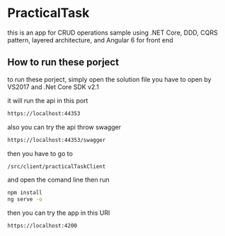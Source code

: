 # PracticalTask
this is an app for CRUD operations sample using .NET Core, DDD, CQRS pattern, layered architecture, and Angular 6 for front end

## How to run these porject
to run these porject, simply open the solution file you have to open by VS2017 and .Net Core SDK v2.1

it will run the api in this port
 ```sh
https://localhost:44353
```

also you can try the api throw swagger 
 ```sh
https://localhost:44353/swagger
```

 then you have to go to 
 ```sh
/src/client/practicalTaskClient
```
and open the comand line then run 
 ```sh
npm install
ng serve -o
```
then you can try the app in this URl
 ```sh
https://localhost:4200
```
